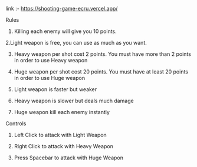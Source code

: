 
link :- https://shooting-game-ecru.vercel.app/

Rules

1. Killing each enemy will give you 10 points.
 
2.Light weapon is free, you can use as much as you want.

3. Heavy weapon per shot cost 2 points. You must have more than 2 points in order to use Heavy weapon

4. Huge weapon per shot cost 20 points. You must have at least 20 points in order to use Huge weapon

5. Light weapon is faster but weaker

6. Heavy weapon is slower but deals much damage

7. Huge weapon kill each enemy instantly

Controls

1. Left Click to attack with Light Weapon

2. Right Click to attack with Heavy Weapon

3. Press Spacebar to attack with Huge Weapon
